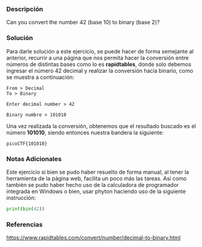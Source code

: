 ### Descripción
Can you convert the number 42 (base 10) to binary (base 2)?
### Solución
Para darle solución a este ejercicio, se puede hacer de forma semejante al anterior, recurrir a una página que nos permita hacer la conversión entre números de distintas bases como lo es **rapidtables**, donde solo debemos ingresar el número 42 decimal y realizar la conversión hacía binario, como se muestra a continuación:

```
From > Decimal
To > Binary

Enter decimal number > 42

Binary numbre > 101010
```

Una vez realizada la conversión, obtenemos que el resultado buscado es el número **101010**, siendo entonces nuestra bandera la siguiente:

```
picoCTF{101010}
```
### Notas Adicionales
Este ejercicio si bien se pudo haber resuelto de forma manual, al tener la herramienta de la página web, facilita un poco más las tareas. Así como también se pudo haber hecho uso de la calculadora de programador integrada en Windows o bien, usar phyton haciendo uso de la siguiente instrucción:

```python
print(bin(42))
```
### Referencias
https://www.rapidtables.com/convert/number/decimal-to-binary.html